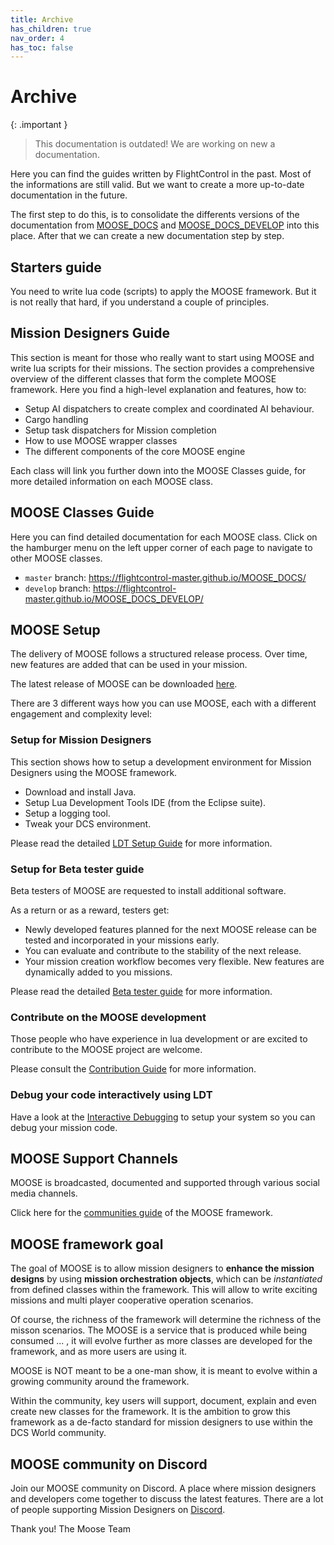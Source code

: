 ```yaml
---
title: Archive
has_children: true
nav_order: 4
has_toc: false
---
```


# Archive

{: .important }
> This documentation is outdated! We are working on new a documentation.

Here you can find the guides written by FlightControl in the past.
Most of the informations are still valid. But we want to create a more up-to-date
documentation in the future.

The first step to do this, is to consolidate the differents versions of the
documentation from [MOOSE_DOCS] and [MOOSE_DOCS_DEVELOP] into this place.
After that we can create a new documentation step by step.

[MOOSE_DOCS]: https://github.com/FlightControl-Master/MOOSE_DOCS
[MOOSE_DOCS_DEVELOP]: https://github.com/FlightControl-Master/MOOSE_DOCS_DEVELOP

## Starters guide

You need to write lua code (scripts) to apply the MOOSE framework. But it is not really that hard, if you understand
a couple of principles.

## Mission Designers Guide

This section is meant for those who really want to start using MOOSE and write lua scripts for their missions.
The section provides a comprehensive overview of the different classes that form the complete MOOSE framework.
Here you find a high-level explanation and features, how to:

   * Setup AI dispatchers to create complex and coordinated AI behaviour.
   * Cargo handling
   * Setup task dispatchers for Mission completion
   * How to use MOOSE wrapper classes
   * The different components of the core MOOSE engine
   
Each class will link you further down into the MOOSE Classes guide, for more detailed information on each MOOSE class.

## MOOSE Classes Guide

Here you can find detailed documentation for each MOOSE class.
Click on the hamburger menu on the left upper corner of each page to navigate to other MOOSE classes.

- `master` branch: <https://flightcontrol-master.github.io/MOOSE_DOCS/>
- `develop` branch: <https://flightcontrol-master.github.io/MOOSE_DOCS_DEVELOP/>

## MOOSE Setup

The delivery of MOOSE follows a structured release process. Over time, new features are added that can be used in your mission.

The latest release of MOOSE can be downloaded [here](https://github.com/FlightControl-Master/MOOSE/releases).

There are 3 different ways how you can use MOOSE, each with a different engagement and complexity level:

### Setup for Mission Designers

This section shows how to setup a development environment for Mission Designers using the MOOSE framework.

  - Download and install Java.
  - Setup Lua Development Tools IDE (from the Eclipse suite).
  - Setup a logging tool.
  - Tweak your DCS environment.

Please read the detailed [LDT Setup Guide](guide-setup-ldt.md) for more information.

### Setup for Beta tester guide

Beta testers of MOOSE are requested to install additional software.

As a return or as a reward, testers get:

  * Newly developed features planned for the next MOOSE release can be tested and incorporated in your missions early.
  * You can evaluate and contribute to the stability of the next release.
  * Your mission creation workflow becomes very flexible. New features are dynamically added to you missions.

Please read the detailed [Beta tester guide](guide-beta-tester.md) for more information.

### Contribute on the MOOSE development

Those people who have experience in lua development or are excited to contribute to the MOOSE project are welcome.

Please consult the [Contribution Guide](guide-contribution.md) for more information.

### Debug your code interactively using LDT

Have a look at the [Interactive Debugging](guide-debug.html) to setup your system so you can debug your mission code.


## MOOSE Support Channels

MOOSE is broadcasted, documented and supported through various social media channels.

Click here for the [communities guide](guide-communities.md) of the MOOSE framework.


## MOOSE framework goal

The goal of MOOSE is to allow mission designers to **enhance the mission designs** by using **mission orchestration objects**,
which can be _instantiated_ from defined classes within the framework.
This will allow to write exciting missions and multi player cooperative operation scenarios.

Of course, the richness of the framework will determine the richness of the misson scenarios.
The MOOSE is a service that is produced while being consumed ... ,
it will evolve further as more classes are developed for the framework, and as more users are using it.

MOOSE is NOT meant to be a one-man show, it is meant to evolve within a growing community around the framework.

Within the community, key users will support, document, explain and even create new classes for the framework.
It is the ambition to grow this framework as a de-facto standard for mission designers to use within the DCS World community.


## MOOSE community on Discord

Join our MOOSE community on Discord.
A place where mission designers and developers come together to discuss the latest features.
There are a lot of people supporting Mission Designers on [Discord](https://discord.gg/yBPfxC6).


Thank you!
The Moose Team
